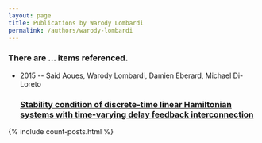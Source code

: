 ```yaml
---
layout: page
title: Publications by Warody Lombardi
permalink: /authors/warody-lombardi
---
```


<h3 id="number-posts">There are ... items referenced.</h3>
<ul class="post-list">
<li><span class='post-meta'>2015 -- Said Aoues, Warody Lombardi, Damien Eberard, Michael Di-Loreto</span><h3><a class='post-link' href="{{ site.baseurl }}/stability-condition-of-discrete-time-linear-hamiltonian-systems-with-time-varying-delay-feedback-interconnection">Stability condition of discrete-time linear Hamiltonian systems with time-varying delay feedback interconnection</a></h3></li>

</ul>
{% include count-posts.html %}
